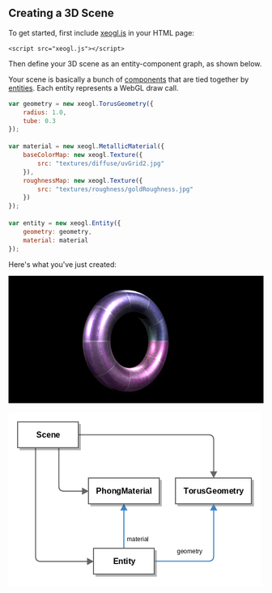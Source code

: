 ## Creating a 3D Scene

To get started, first include [xeogl.js](https://github.com/xeolabs/xeogl/tree/master/build/) in your HTML page:

```
<script src="xeogl.js"></script>
```

Then define your 3D scene as an entity-component graph, as shown below.

Your scene is basically a bunch of [components](http://xeogl.org/docs/classes/Component.html) that are tied together by [entities](http://xeogl.org/docs/classes/Entity.html). Each entity represents a WebGL draw call.

```js
var geometry = new xeogl.TorusGeometry({
    radius: 1.0,
    tube: 0.3
});

var material = new xeogl.MetallicMaterial({
    baseColorMap: new xeogl.Texture({
        src: "textures/diffuse/uvGrid2.jpg"
    }),
    roughnessMap: new xeogl.Texture({
        src: "textures/roughness/goldRoughness.jpg"
    })
});

var entity = new xeogl.Entity({
    geometry: geometry,
    material: material
});
```

Here's what you've just created:

[![](/assets/metallicTorus.png)](http://xeogl.org/examples/#entities_examples_metallicTorus)

[![](/assets/metallicTorusScene.png)](http://xeogl.org/examples/#importing_gltf_GearboxAssy)

